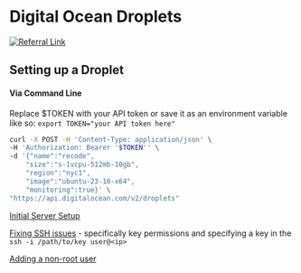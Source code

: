 # Digital Ocean Droplets

[![Referral Link](https://web-platforms.sfo2.cdn.digitaloceanspaces.com/WWW/Badge%201.svg)](https://www.digitalocean.com/?refcode=489f0e4c7d15&utm_campaign=Referral_Invite&utm_medium=Referral_Program&utm_source=badge)

## Setting up a Droplet

#### Via Command Line 

Replace $TOKEN with your API token or save it as an environment variable like so:
`export TOKEN="your API token here"`

```bash
curl -X POST -H 'Content-Type: application/json' \
-H 'Authorization: Bearer '$TOKEN'' \
-d '{"name":"recode",
    "size":"s-1vcpu-512mb-10gb",
    "region":"nyc1",
    "image":"ubuntu-23-10-x64",
    "monitoring":true}' \
"https://api.digitalocean.com/v2/droplets"
```

[Initial Server Setup](https://www.digitalocean.com/community/tutorials/initial-server-setup-with-ubuntu-22-04)

[Fixing SSH issues](https://docs.digitalocean.com/support/how-to-troubleshoot-ssh-authentication-issues/#fixing-key-permissions-and-ownership) - specifically key permissions and specifying a key in the `ssh -i /path/to/key user@<ip>`

[Adding a non-root user](https://www.digitalocean.com/community/tutorials/initial-server-setup-with-ubuntu-22-04)